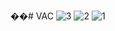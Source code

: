 ��#   V A C 
 
![3](https://github.com/Dilakrajprabu/VAC/assets/138379345/155cd331-7267-4ab9-8eb2-2a7b9baf4094)
![2](https://github.com/Dilakrajprabu/VAC/assets/138379345/11f36bab-d3ce-4e20-81c6-ec3f384b00ba)
![1](https://github.com/Dilakrajprabu/VAC/assets/138379345/7fe7bd5f-914a-436b-bde8-3f6b30203d0e)
